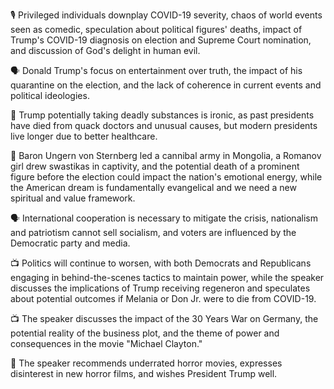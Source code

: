 🎙 Privileged individuals downplay COVID-19 severity, chaos of world events seen as comedic, speculation about political figures' deaths, impact of Trump's COVID-19 diagnosis on election and Supreme Court nomination, and discussion of God's delight in human evil.

🗣 Donald Trump's focus on entertainment over truth, the impact of his quarantine on the election, and the lack of coherence in current events and political ideologies.

🤔 Trump potentially taking deadly substances is ironic, as past presidents have died from quack doctors and unusual causes, but modern presidents live longer due to better healthcare.

📝 Baron Ungern von Sternberg led a cannibal army in Mongolia, a Romanov girl drew swastikas in captivity, and the potential death of a prominent figure before the election could impact the nation's emotional energy, while the American dream is fundamentally evangelical and we need a new spiritual and value framework.

🗣️ International cooperation is necessary to mitigate the crisis, nationalism and patriotism cannot sell socialism, and voters are influenced by the Democratic party and media.

📺 Politics will continue to worsen, with both Democrats and Republicans engaging in behind-the-scenes tactics to maintain power, while the speaker discusses the implications of Trump receiving regeneron and speculates about potential outcomes if Melania or Don Jr. were to die from COVID-19.

📺 The speaker discusses the impact of the 30 Years War on Germany, the potential reality of the business plot, and the theme of power and consequences in the movie "Michael Clayton."

🎃 The speaker recommends underrated horror movies, expresses disinterest in new horror films, and wishes President Trump well.

